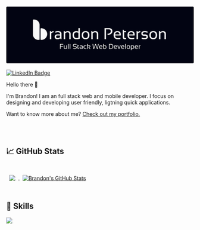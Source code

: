 [![Brandon's GitHub Banner](./assets/GitHubHeader.png)](https://www.brandonpeterson.dev)

[![LinkedIn Badge](https://img.shields.io/badge/LinkedIn-Profile-informational?style=flat&logo=linkedin&logoColor=white&color=0D76A8)](https://www.linkedin.com/in/brandon-peterson-194572198/)

Hello there 👀

I'm Brandon! I am an full stack web and mobile developer. I focus on designing and developing user friendly, ligtning quick applications. 

Want to know more about me? [Check out my portfolio.](https://www.brandonpeterson.dev/)

<br>
<br>

## &#x1f4c8; GitHub Stats

<br>

<a href="https://github.com/petersonbrandon">
  <img align="center" style="margin:0.5rem" src="https://github-readme-stats.vercel.app/api/top-langs/?username=petersonbrandon&hide=html,css&title_color=ffffff&text_color=c9cacc&icon_color=4AB197&bg_color=1A2B34" />
</a>

<a href="https://github.com/petersonbrandon">
  <img align="center" style="margin:0.5rem" src="https://github-readme-stats.vercel.app/api?username=petersonbrandon&show_icons=true&line_height=27&count_private=true&title_color=ffffff&text_color=c9cacc&icon_color=4AB097&bg_color=1A2B34" alt="Brandon's GitHub Stats" />
</a>

<br>
<br>

## 💼 Skills

![](https://img.shields.io/badge/-ReactJs-61DAFB?logo=react&logoColor=white&style=flat)
